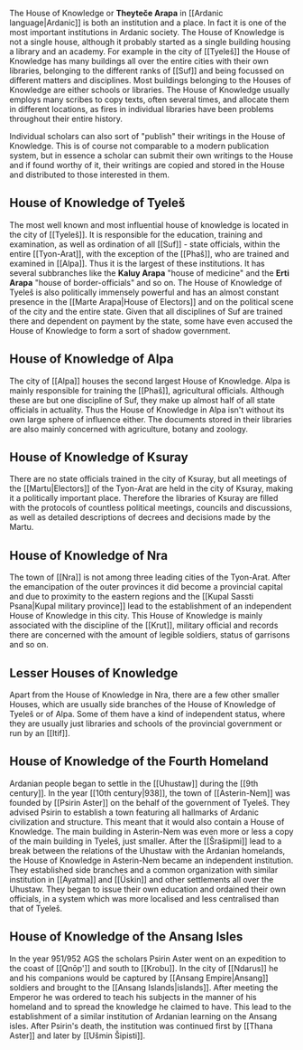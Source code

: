 The House of Knowledge or **Theyteče Arapa** in [[Ardanic language|Ardanic]] is both an institution and a place. In fact it is one of the most important institutions in Ardanic society. The House of Knowledge is not a single house, although it probably started as a single building housing a library and an academy. For example in the city of [[Tyeleš]] the House of Knowledge has many buildings all over the entire cities with their own libraries, belonging to the different ranks of [[Suf]] and being focussed on different matters and disciplines. Most buildings belonging to the Houses of Knowledge are either schools or libraries. The House of Knowledge usually employs many scribes to copy texts, often several times, and allocate them in different locations, as fires in individual libraries have been problems throughout their entire history. 

Individual scholars can also sort of "publish" their writings in the House of Knowledge. This is of course not comparable to a modern publication system, but in essence a scholar can submit their own writings to the House and if found worthy of it, their writings are copied and stored in the House and distributed to those interested in them. 
## House of Knowledge of Tyeleš 
The most well known and most influential house of knowledge is located in the city of [[Tyeleš]]. It is responsible for the education, training and examination, as well as ordination of all [[Suf]] - state officials, within the entire [[Tyon-Arat]], with the exception of the [[Phaš]], who are trained and examined in [[Alpa]]. Thus it is the largest of these institutions. It has several subbranches like the **Kaluy Arapa** "house of medicine" and the **Erti Arapa** "house of border-officials" and so on. The House of Knowledge of Tyeleš is also politically immensely powerful and has an almost constant presence in the [[Marte Arapa|House of Electors]] and on the political scene of the city and the entire state. Given that all disciplines of Suf are trained there and dependent on payment by the state, some have even accused the House of Knowledge to form a sort of shadow government. 
## House of Knowledge of Alpa 
The city of [[Alpa]] houses the second largest House of Knowledge. Alpa is mainly responsible for training the [[Phaš]], agricultural officials. Although these are but one discipline of Suf, they make up almost half of all state officials in actuality. Thus the House of Knowledge in Alpa isn't without its own large sphere of influence either. The documents stored in their libraries are also mainly concerned with agriculture, botany and zoology. 

## House of Knowledge of Ksuray
There are no state officials trained in the city of Ksuray, but all meetings of the [[Martu|Electors]] of the Tyon-Arat are held in the city of Ksuray, making it a politically important place. Therefore the libraries of Ksuray are filled with the protocols of countless political meetings, councils and discussions, as well as detailed descriptions of decrees and decisions made by the Martu. 
## House of Knowledge of Nra 
The town of [[Nra]] is not among three leading cities of the Tyon-Arat. After the emancipation of the outer provinces it did become a provincial capital and due to proximity to the eastern regions and the [[Kupal Sassti Psana|Kupal military province]] lead to the establishment of an independent House of Knowledge in this city. This House of Knowledge is mainly associated with the discipline of the [[Krut]], military official and records there are concerned with the amount of legible soldiers, status of garrisons and so on. 
## Lesser Houses of Knowledge
Apart from the House of Knowledge in Nra, there are a few other smaller Houses, which are usually side branches of the House of Knowledge of Tyeleš or of Alpa. Some of them have a kind of independent status, where they are usually just libraries and schools of the provincial government or run by an [[Itif]]. 
## House of Knowledge of the Fourth Homeland
Ardanian people began to settle in the [[Uhustaw]] during the [[9th century]]. In the year [[10th century|938]], the town of [[Asterin-Nem]] was founded by [[Psirin Aster]] on the behalf of the government of Tyeleš. They advised Psirin to establish a town featuring all hallmarks of Ardanic civilization and structure. This meant that it would also contain a House of Knowledge. The main building in Asterin-Nem was even more or less a copy of the main building in Tyeleš, just smaller. 
After the [[Šrašipmi]] lead to a break between the relations of the Uhustaw with the Ardanian homelands, the House of Knowledge in Asterin-Nem became an independent institution. They established side branches and a common organization with similar institution in [[Ayatma]] and [[Üskin]] and other settlements all over the Uhustaw. They began to issue their own education and ordained their own officials, in a system which was more localised and less centralised than that of Tyeleš. 
## House of Knowledge of the Ansang Isles
In the year 951/952 AGS the scholars Psirin Aster went on an expedition to the coast of [[Qnōp']] and south to [[Krobu]]. In the city of [[Ndarus]] he and his companions would be captured by [[Ansang Empire|Ansang]] soldiers and brought to the [[Ansang Islands|islands]]. After meeting the Emperor he was ordered to teach his subjects in the manner of his homeland and to spread the knowledge he claimed to have. This lead to the establishment of a similar institution of Ardanian learning on the Ansang isles. After Psirin's death, the institution was continued first by [[Thana Aster]] and later by [[Ušmin Šipisti]]. 